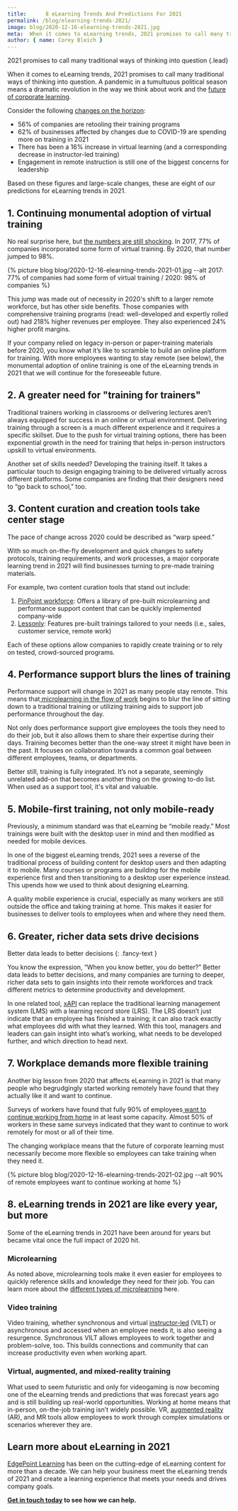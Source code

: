 ```yaml
---
title:      8 eLearning Trends And Predictions For 2021
permalink: /blog/elearning-trends-2021/
image: blog/2020-12-16-elearning-trends-2021.jpg
meta:  When it comes to eLearning trends, 2021 promises to call many traditional ways of thinking into question. These are our predictions for 2021 trends.
author: { name: Corey Bleich }
---
```


2021 promises to call many traditional ways of thinking into question
{.lead}

When it comes to eLearning trends, 2021 promises to call many traditional ways of thinking into question. A pandemic in a tumultuous political season means a dramatic revolution in the way we think about work and the [future of corporate learning](/blog/future-of-corporate-training-2019/). 

Consider the following [changes on the horizon](https://www.nxtbook.com/nxtbooks/trainingindustry/tiq_20200708/index.php#/p/4):

* 56% of companies are retooling their training programs
* 62% of businesses affected by changes due to COVID-19 are spending more on training in 2021
* There has been a 16% increase in virtual learning (and a corresponding decrease in instructor-led training)
* Engagement in remote instruction is still one of the biggest concerns for leadership

Based on these figures and large-scale changes, these are eight of our predictions for eLearning trends in 2021.

## 1. Continuing monumental adoption of virtual training 

No real surprise here, but [the numbers are still shocking](https://techjury.net/blog/elearning-statistics/). In 2017, 77% of companies incorporated some form of virtual training. By 2020, that number jumped to 98%. 

{% picture blog blog/2020-12-16-elearning-trends-2021-01.jpg --alt 2017: 77% of companies had some form of virtual training / 2020: 98% of companies %}

This jump was made out of necessity in 2020's shift to a larger remote workforce, but has other side benefits. Those companies with comprehensive training programs (read: well-developed and expertly rolled out) had 218% higher revenues per employee. They also experienced 24% higher profit margins.

If your company relied on legacy in-person or paper-training materials before 2020, you know what it’s like to scramble to build an online platform for training. With more employees wanting to stay remote (see below), the monumental adoption of online training is one of the eLearning trends in 2021 that we will continue for the foreseeable future.

## 2. A greater need for "training for trainers" 

Traditional trainers working in classrooms or delivering lectures aren’t always equipped for success in an online or virtual environment. Delivering training through a screen is a much different experience and it requires a specific skillset. Due to the push for virtual training options, there has been exponential growth in the need for training that helps in-person instructors upskill to virtual environments. 

Another set of skills needed? Developing the training itself. It takes a particular touch to design engaging training to be delivered virtually across different platforms. Some companies are finding that their designers need to “go back to school,” too. 

## 3. Content curation and creation tools take center stage  

The pace of change across 2020 could be described as “warp speed.” 

With so much on-the-fly development and quick changes to safety protocols, training requirements, and work processes, a major corporate learning trend in 2021 will find businesses turning to pre-made training materials.

For example, two content curation tools that stand out include: 

1. [PinPoint workforce](https://www.pinpointworkforce.com/): Offers a library of pre-built microlearning and performance support content that can be quickly implemented company-wide
2. [Lessonly](https://www.lessonly.com/): Features pre-built trainings tailored to your needs (i.e., sales, customer service, remote work)

Each of these options allow companies to rapidly create training or to rely on tested, crowd-sourced programs.

## 4. Performance support blurs the lines of training 

Performance support will change in 2021 as many people stay remote. This means that[ microlearning in the flow of work](https://www.pinpointworkforce.com/post/microlearing-in-the-flow-of-work) begins to blur the line of sitting down to a traditional training or utilizing training aids to support job performance throughout the day.

Not only does performance support give employees the tools they need to do their job, but it also allows them to share their expertise during their days. Training becomes better than the one-way street it might have been in the past. It focuses on collaboration towards a common goal between different employees, teams, or departments.

Better still, training is fully integrated. It’s not a separate, seemingly unrelated add-on that becomes another thing on the growing to-do list. When used as a support tool, it's vital and valuable. 

## 5. Mobile-first training, not only mobile-ready 

Previously, a minimum standard was that eLearning be “mobile ready.” Most trainings were built with the desktop user in mind and then modified as needed for mobile devices.

In one of the biggest eLearning trends, 2021 sees a reverse of the traditional process of building content for desktop users and then adapting it to mobile. Many courses or programs are building for the mobile experience first and then transitioning to a desktop user experience instead. This upends how we used to think about designing eLearning. 

A quality mobile experience is crucial, especially as many workers are still outside the office and taking training at home. This makes it easier for businesses to deliver tools to employees when and where they need them.

## 6. Greater, richer data sets drive decisions  

Better data leads to better decisions
{: .fancy-text }

You know the expression, “When you know better, you do better?” Better data leads to better decisions, and many companies are turning to deeper, richer data sets to gain insights into their remote workforces and track different metrics to determine productivity and development. 

In one related tool, [xAPI](https://xapi.com/) can replace the traditional learning management system (LMS) with a learning record store (LRS). The LRS doesn’t just indicate that an employee has finished a training; it can also track exactly what employees did with what they learned. With this tool, managers and leaders can gain insight into what’s working, what needs to be developed further, and which direction to head next.

## 7. Workplace demands more flexible training 

Another big lesson from 2020 that affects eLearning in 2021 is that many people who begrudgingly started working remotely have found that they actually like it and want to continue. 

Surveys of workers have found that fully 90% of employees[ want to continue working from home](https://workplaceinsight.net/large-majority-of-people-want-to-continue-some-form-of-flexible-working/) in at least some capacity. Almost 50% of workers in these same surveys indicated that they want to continue to work remotely for most or all of their time.

The changing workplace means that the future of corporate learning must necessarily become more flexible so employees can take training when they need it.  

{% picture blog blog/2020-12-16-elearning-trends-2021-02.jpg --alt 90% of remote employees want to continue working at home %}

## 8. eLearning trends in 2021 are like every year, but more 

Some of the eLearning trends in 2021 have been around for years but became vital once the full impact of 2020 hit. 

### Microlearning

As noted above, microlearning tools make it even easier for employees to quickly reference skills and knowledge they need for their job. You can learn more about the [different types of microlearning](/blog/types-of-microlearning/) here.

### Video training

Video training, whether synchronous and virtual [instructor-led](/blogs/virtual-instructor-led-training/) (VILT) or asynchronous and accessed when an employee needs it, is also seeing a resurgence. Synchronous VILT allows employees to work together and problem-solve, too. This builds connections and community that can increase productivity even when working apart. 

### Virtual, augmented, and mixed-reality training

What used to seem futuristic and only for videogaming is now becoming one of the eLearning trends and predictions that was forecast years ago and is still building up real-world opportunities. Working at home means that in-person, on-the-job training isn’t widely possible. VR, [augmented reality](/blog/future-of-augmented-reality/) (AR), and MR tools allow employees to work through complex simulations or scenarios wherever they are.

## Learn more about eLearning in 2021

[EdgePoint Learning](https://www.edgepointlearning.com/) has been on the cutting-edge of eLearning content for more than a decade. We can help your business meet the eLearning trends of 2021 and create a learning experience that meets your needs and drives company goals. 

**[Get in touch today](/contact/) to see how we can help.**
